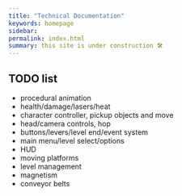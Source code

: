```yaml
---
title: "Technical Documentation"
keywords: homepage
sidebar: 
permalink: index.html
summary: this site is under construction 🛠
---
```


## TODO list

- procedural animation
- health/damage/lasers/heat
- character controller, pickup objects and move
- head/camera controls, hop
- buttons/levers/level end/event system
- main menu/level select/options
- HUD
- moving platforms
- level management
- magnetism
- conveyor belts